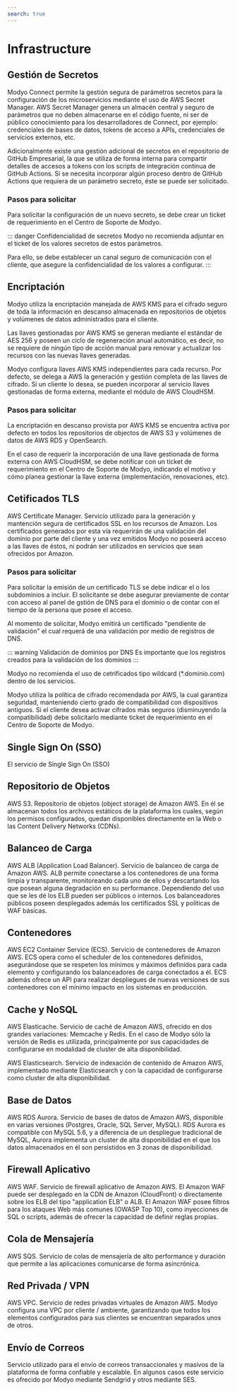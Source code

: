 ```yaml
---
search: true
---
```


# Infrastructure

## Gestión de Secretos
Modyo Connect permite la gestión segura de parámetros secretos para la configuración de los microservicios mediante el uso de AWS Secret Manager. AWS Secret Manager genera un almacén central y seguro de parámetros que no deben almacenarse en el código fuente, ni ser de público conocimiento para los desarrolladores de Connect, por ejemplo: credenciales de bases de datos, tokens de acceso a APIs, credenciales de servicios externos, etc.

Adicionalmente existe una gestión adicional de secretos en el repositorio de GitHub Empresarial, la que se utiliza de forma interna para compartir detalles de accesos a tokens con los scripts de integración contínua de GitHub Actions. Si se necesita incorporar algún proceso dentro de GitHub Actions que requiera de un parámetro secreto, éste se puede ser solicitado.

### Pasos para solicitar
Para solicitar la configuración de un nuevo secreto, se debe crear un ticket de requerimiento en el Centro de Soporte de Modyo.

::: danger Confidencialidad de secretos
Modyo no recomienda adjuntar en el ticket de los valores secretos de estos parámetros.

Para ello, se debe establecer un canal seguro de comunicación con el cliente, que asegure la confidencialidad de los valores a configurar.
:::


## Encriptación
Modyo utiliza la encriptación manejada de AWS KMS para el cifrado seguro de toda la información en descanso almacenada en repositorios de objetos y volúmenes de datos administrados para el cliente.

Las llaves gestionadas por AWS KMS se generan mediante el estándar de AES 256 y poseen un ciclo de regeneración anual automático, es decir, no se requiere de ningún tipo de acción manual para renovar y actualizar los recursos con las nuevas llaves generadas.

Modyo configura llaves AWS KMS independientes para cada recurso. Por defecto, se delega a AWS la generación y gestión completa de las llaves de cifrado. Si un cliente lo desea, se pueden incorporar al servicio llaves gestionadas de forma externa, mediante el módulo de AWS CloudHSM.

### Pasos para solicitar
La encriptación en descanso provista por AWS KMS se encuentra activa por defecto en todos los repositorios de objectos de AWS S3 y volúmenes de datos de AWS RDS y OpenSearch. 

En el caso de requerir la incorporación de una llave gestionada de forma externa con AWS CloudHSM, se debe notificar con un ticket de requerimiento en el Centro de Soporte de Modyo, indicando el motivo y cómo planea gestionar la llave externa (implementación, renovaciones, etc).


## Cetificados TLS
AWS Certificate Manager. Servicio utilizado para la generación y mantención segura de certificados SSL en los recursos de Amazon. Los certificados generados por esta vía requerirán de una validación del dominio por parte del cliente y una vez emitidos Modyo no poseerá acceso a las llaves de éstos, ni podrán ser utilizados en servicios que sean ofrecidos por Amazon.

### Pasos para solicitar
Para solicitar la emisión de un certificado TLS se debe indicar el o los subdominios a incluir. El solicitante se debe asegurar previamente de contar con acceso al panel de gstión de DNS para el dominio o de contar con el tiempo de la persona que posee el acceso.

Al momento de solicitar, Modyo emitirá un certificado "pendiente de validación" el cual requerá de una validación por medio de registros de DNS.

::: warning Validación de dominios por DNS
Es importante que los registros creados para la validación de los dominios 
:::

Modyo no recomienda el uso de cetrificados tipo wildcard (*.dominio.com) dentro de los servicios.

Modyo utiliza la política de cifrado recomendada por AWS, la cual garantiza seguridad, manteniendo cierto grado de compatibilidad con dispositivos antiguos. Si el cliente desea activar cifrados más seguros (disminuyendo la compatibilidad) debe solicitarlo mediante ticket de requerimiento en el Centro de Soporte de Modyo.


## Single Sign On (SSO)
El servicio de Single Sign On (SSO)


## Repositorio de Objetos
AWS S3. Repositorio de objetos (object storage) de Amazon AWS. En él se almacenan todos los archivos estáticos de la plataforma los cuales, según los permisos configurados, quedan disponibles directamente en la Web o las Content Delivery Networks (CDNs).

## Balanceo de Carga
AWS ALB (Application Load Balancer). Servicio de balanceo de carga de Amazon AWS. ALB permite conectarse a los contenedores de una forma limpia y transparente, monitoreando cada uno de ellos y descartando los que posean alguna degradación en su performance. Dependiendo del uso que se les dé los ELB pueden ser públicos o internos. Los balanceadores públicos poseen desplegados además  los certificados SSL y políticas de WAF básicas.

## Contenedores
AWS EC2 Container Service (ECS). Servicio de contenedores de Amazon AWS. ECS opera como el scheduler de los contenedores definidos, asegurándose que se respeten los mínimos y máximos definidos para cada elemento y configurando los balanceadores de carga conectados a él. ECS además ofrece un API para realizar despliegues de nuevas versiones de sus contenedores con el mínimo impacto en los sistemas en producción.

## Cache y NoSQL
AWS Elasticache. Servicio de caché de Amazon AWS, ofrecido en dos grandes variaciones: Memcache y Redis. En el caso de Modyo sólo la versión de Redis es utilizada, principalmente por sus capacidades de configurarse en modalidad de cluster de alta disponibilidad.

AWS Elasticsearch. Servicio de indexación de contenido de Amazon AWS, implementado mediante Elasticsearch y con la capacidad de configurarse como cluster de alta disponibilidad. 

## Base de Datos
AWS RDS Aurora. Servicio de bases de datos de Amazon AWS, disponible en varias versiones (Postgres, Oracle, SQL Server, MySQL).  RDS Aurora es compatible con MySQL 5.6, y a diferencia de un despliegue tradicional de MySQL, Aurora implementa un cluster de alta disponibilidad en el que los datos almacenados en él son persistidos en 3 zonas de disponibilidad. 

## Firewall Aplicativo
AWS WAF. Servicio de firewall aplicativo de Amazon AWS. El Amazon WAF puede ser desplegado en la CDN de Amazon (CloudFront) o directamente sobre los ELB del tipo "application ELB" o ALB. El Amazon WAF posee filtros para los ataques Web más comunes (OWASP Top 10), como inyecciones de SQL o scripts, además de ofrecer la capacidad de definir reglas propias. 

## Cola de Mensajería
AWS SQS. Servicio de colas de mensajería de alto performance y duración que permite a las aplicaciones comunicarse de forma asincrónica.


## Red Privada / VPN
AWS VPC. Servicio de redes privadas virtuales de Amazon AWS. Modyo configura una VPC por cliente / ambiente, garantizando que todos los elementos configurados para sus clientes se encuentran separados unos de otros.




## Envío de Correos
Servicio utilizado para el envío de correos transaccionales y masivos de la plataforma de forma confiable y escalable. En algunos casos este servicio es ofrecido por Modyo mediante Sendgrid y otros mediante SES.
